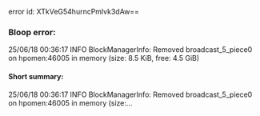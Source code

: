 error id: XTkVeG54hurncPmlvk3dAw==
### Bloop error:

25/06/18 00:36:17 INFO BlockManagerInfo: Removed broadcast_5_piece0 on hpomen:46005 in memory (size: 8.5 KiB, free: 4.5 GiB)
#### Short summary: 

25/06/18 00:36:17 INFO BlockManagerInfo: Removed broadcast_5_piece0 on hpomen:46005 in memory (size:...